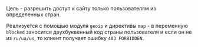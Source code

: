 Цель - разрешить доступ к сайту только пользователям из определенных стран.

Реализуется с помощью модуля `geoip` и директивы `map` - в переменную `blocked` заносится двухбуквенный код страны пользователя и если он не из  `ru/ua/us`, то клиент получает ошибку `403 FORBIDDEN`.